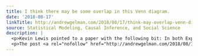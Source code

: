 ```yaml
---
title: I think there may be some overlap in this Venn diagram.
date: '2018-08-17'
linkTitle: http://andrewgelman.com/2018/08/17/think-may-overlap-venn-diagram/
source: Statistical Modeling, Causal Inference, and Social Science
description: |
  <p>Kevin Lewis pointed to a paper with the following bit: In both Experiment 1 (N = 180 gamblers) and Experiment 2 (N = 202 drinkers) . . .</p>
  <p>The post <a rel="nofollow" href="http://andrewgelman.com/2018/08/17/think-may-overlap-venn-diagram/">I think there may be some overlap in this Venn diagram.</a> appeared first on <a rel="nofollow" href="http://andrewgelman.com">Statistical Modeling, Causal Inference, and Social Science</a>.</p>
---
```

